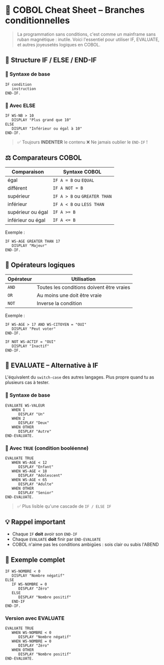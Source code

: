 # 🧾 COBOL Cheat Sheet – Branches conditionnelles

> La programmation sans conditions, c'est comme un mainframe sans ruban magnétique : inutile. Voici l'essentiel pour utiliser IF, EVALUATE, et autres joyeusetés logiques en COBOL.

## 🔁 Structure IF / ELSE / END-IF

### 🔹 Syntaxe de base
```cobol
IF condition
   instruction
END-IF.
```

### 🔹 Avec ELSE
```cobol
IF WS-NB > 10
   DISPLAY "Plus grand que 10"
ELSE
   DISPLAY "Inférieur ou égal à 10"
END-IF.
```

> ✅ Toujours **INDENTER** le contenu
> ❌ Ne jamais oublier le `END-IF` !

## ⚖️ Comparateurs COBOL

| Comparaison | Syntaxe COBOL |
|-------------|---------------|
| égal | `IF A = B` ou `EQUAL` |
| différent | `IF A NOT = B` |
| supérieur | `IF A > B` ou `GREATER THAN` |
| inférieur | `IF A < B` ou `LESS THAN` |
| supérieur ou égal | `IF A >= B` |
| inférieur ou égal | `IF A <= B` |

Exemple :
```cobol
IF WS-AGE GREATER THAN 17
   DISPLAY "Majeur"
END-IF.
```

## 🔗 Opérateurs logiques

| Opérateur | Utilisation |
|-----------|-------------|
| `AND` | Toutes les conditions doivent être vraies |
| `OR` | Au moins une doit être vraie |
| `NOT` | Inverse la condition |

Exemple :
```cobol
IF WS-AGE > 17 AND WS-CITOYEN = "OUI"
   DISPLAY "Peut voter"
END-IF.
```

```cobol
IF NOT WS-ACTIF = "OUI"
   DISPLAY "Inactif"
END-IF.
```

## 🧠 EVALUATE – Alternative à IF

L'équivalent du `switch-case` des autres langages. Plus propre quand tu as plusieurs cas à tester.

### 🔹 Syntaxe de base
```cobol
EVALUATE WS-VALEUR
   WHEN 1
      DISPLAY "Un"
   WHEN 2
      DISPLAY "Deux"
   WHEN OTHER
      DISPLAY "Autre"
END-EVALUATE.
```

### 🔹 Avec `TRUE` (condition booléenne)
```cobol
EVALUATE TRUE
   WHEN WS-AGE < 12
      DISPLAY "Enfant"
   WHEN WS-AGE < 18
      DISPLAY "Adolescent"
   WHEN WS-AGE < 65
      DISPLAY "Adulte"
   WHEN OTHER
      DISPLAY "Senior"
END-EVALUATE.
```

> ✅ Plus lisible qu'une cascade de `IF / ELSE IF`

## 💡 Rappel important

* Chaque `IF` **doit** avoir son `END-IF`
* Chaque `EVALUATE` **doit** finir par `END-EVALUATE`
* COBOL n'aime pas les conditions ambigües : sois clair ou subis l'ABEND

## 🧪 Exemple complet

```cobol
IF WS-NOMBRE < 0
   DISPLAY "Nombre négatif"
ELSE 
   IF WS-NOMBRE = 0
      DISPLAY "Zéro"
   ELSE
      DISPLAY "Nombre positif"
   END-IF
END-IF.
```

### Version avec EVALUATE
```cobol
EVALUATE TRUE
   WHEN WS-NOMBRE < 0
      DISPLAY "Nombre négatif"
   WHEN WS-NOMBRE = 0
      DISPLAY "Zéro"
   WHEN OTHER
      DISPLAY "Nombre positif"
END-EVALUATE.
```

